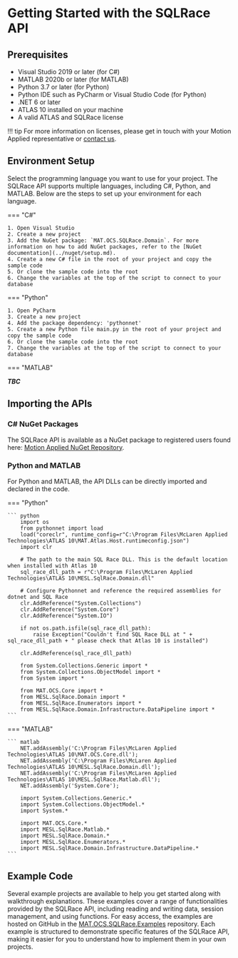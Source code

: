 # Getting Started with the SQLRace API

## Prerequisites

* Visual Studio 2019 or later (for C#)
* MATLAB 2020b or later (for MATLAB)
* Python 3.7 or later (for Python)
* Python IDE such as PyCharm or Visual Studio Code (for Python)
* .NET 6 or later
* ATLAS 10 installed on your machine
* A valid ATLAS and SQLRace license

!!! tip 
    For more information on licenses, please get in touch with your Motion Applied representative or [contact us](mailto:sales@motionapplied.com).

## Environment Setup

Select the programming language you want to use for your project. The SQLRace API supports multiple languages, including C#, Python, and MATLAB. Below are the steps to set up your environment for each language.

=== "C#"

    1. Open Visual Studio
    2. Create a new project
    3. Add the NuGet package: `MAT.OCS.SQLRace.Domain`. For more information on how to add NuGet packages, refer to the [NuGet documentation](../nuget/setup.md).
    4. Create a new C# file in the root of your project and copy the sample code
    5. Or clone the sample code into the root
    6. Change the variables at the top of the script to connect to your database

=== "Python"

    1. Open PyCharm
    3. Create a new project 
    4. Add the package dependency: 'pythonnet' 
    5. Create a new Python file main.py in the root of your project and copy the sample code
    6. Or clone the sample code into the root
    7. Change the variables at the top of the script to connect to your database

=== "MATLAB"

***TBC***

## Importing the APIs
### C# NuGet Packages
The SQLRace API is available as a NuGet package to registered users found here: [Motion Applied NuGet Repository](https://github.com/mat-docs/packages).

### Python and MATLAB
For Python and MATLAB, the API DLLs can be directly imported and declared in the code.

=== "Python"

    ``` python
        import os
        from pythonnet import load
        load("coreclr", runtime_config=r"C:\Program Files\McLaren Applied Technologies\ATLAS 10\MAT.Atlas.Host.runtimeconfig.json")
        import clr

        # The path to the main SQL Race DLL. This is the default location when installed with Atlas 10
        sql_race_dll_path = r"C:\Program Files\McLaren Applied Technologies\ATLAS 10\MESL.SqlRace.Domain.dll"

        # Configure Pythonnet and reference the required assemblies for dotnet and SQL Race
        clr.AddReference("System.Collections")
        clr.AddReference("System.Core")
        clr.AddReference("System.IO")

        if not os.path.isfile(sql_race_dll_path):
            raise Exception("Couldn't find SQL Race DLL at " + sql_race_dll_path + " please check that Atlas 10 is installed")

        clr.AddReference(sql_race_dll_path)

        from System.Collections.Generic import *
        from System.Collections.ObjectModel import *
        from System import *

        from MAT.OCS.Core import *
        from MESL.SqlRace.Domain import *
        from MESL.SqlRace.Enumerators import *
        from MESL.SqlRace.Domain.Infrastructure.DataPipeline import *
    ```

=== "MATLAB"

    ``` matlab
        NET.addAssembly('C:\Program Files\McLaren Applied Technologies\ATLAS 10\MAT.OCS.Core.dll');
        NET.addAssembly('C:\Program Files\McLaren Applied Technologies\ATLAS 10\MESL.SqlRace.Domain.dll');
        NET.addAssembly('C:\Program Files\McLaren Applied Technologies\ATLAS 10\MESL.SqlRace.Matlab.dll');
        NET.addAssembly('System.Core');

        import System.Collections.Generic.*
        import System.Collections.ObjectModel.*
        import System.*
        
        import MAT.OCS.Core.*
        import MESL.SqlRace.Matlab.*
        import MESL.SqlRace.Domain.*
        import MESL.SqlRace.Enumerators.*
        import MESL.SqlRace.Domain.Infrastructure.DataPipeline.*
    ```

## Example Code

Several example projects are available to help you get started along with walkthrough explanations. These examples cover a range of functionalities provided by the SQLRace API, including reading and writing data, session management, and using functions. For easy access, the examples are hosted on GitHub in the [MAT.OCS.SQLRace.Examples](https://github.com/mat-docs/MAT.OCS.SQLRace.Examples) repository. Each example is structured to demonstrate specific features of the SQLRace API, making it easier for you to understand how to implement them in your own projects. 

